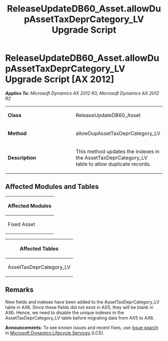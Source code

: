 ﻿---
title: ReleaseUpdateDB60_Asset.allowDupAssetTaxDeprCategory_LV Upgrade Script
TOCTitle: ReleaseUpdateDB60_Asset.allowDupAssetTaxDeprCategory_LV Upgrade Script
ms:assetid: a29037cd-e3a5-4f79-bbc8-4cae4013627f
ms:mtpsurl: https://msdn.microsoft.com/en-us/library/JJ736749(v=AX.60)
ms:contentKeyID: 49710181
ms.date: 05/18/2015
mtps_version: v=AX.60
---

# ReleaseUpdateDB60\_Asset.allowDupAssetTaxDeprCategory\_LV Upgrade Script [AX 2012]


_**Applies To:** Microsoft Dynamics AX 2012 R3, Microsoft Dynamics AX 2012 R2_

<table>
<colgroup>
<col style="width: 50%" />
<col style="width: 50%" />
</colgroup>
<tbody>
<tr class="odd">
<td><p><strong>Class</strong></p></td>
<td><p>ReleaseUpdateDB60_Asset</p></td>
</tr>
<tr class="even">
<td><p><strong>Method</strong></p></td>
<td><p>allowDupAssetTaxDeprCategory_LV</p></td>
</tr>
<tr class="odd">
<td><p><strong>Description</strong></p></td>
<td><p>This method updates the indexes in the AssetTaxDeprCategory_LV table to allow duplicate records.</p></td>
</tr>
</tbody>
</table>


## Affected Modules and Tables

<table>
<colgroup>
<col style="width: 100%" />
</colgroup>
<thead>
<tr class="header">
<th><p>Affected Modules</p></th>
</tr>
</thead>
<tbody>
<tr class="odd">
<td><p>Fixed Asset</p></td>
</tr>
</tbody>
</table>


<table>
<colgroup>
<col style="width: 100%" />
</colgroup>
<thead>
<tr class="header">
<th><p>Affected Tables</p></th>
</tr>
</thead>
<tbody>
<tr class="odd">
<td><p>AssetTaxDeprCategory_LV</p></td>
</tr>
</tbody>
</table>


## Remarks

New fields and indexes have been added to the AssetTaxDeprCategory\_LV table in AX6. Since these fields did not exist in AX5, they will be blank in AX6. Hence, we need to disable the unique indexes in the AssetTaxDeprCategory\_LV table before migrating data from AX5 to AX6.

  
**Announcements:** To see known issues and recent fixes, use [Issue search](http://go.microsoft.com/fwlink/?linkid=389258) in [Microsoft Dynamics Lifecycle Services](http://go.microsoft.com/fwlink/?linkid=306505) (LCS).

